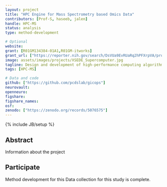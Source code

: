 ```yaml
---
layout: project
title: "HPC Engine for Mass Spectrometry based Omics Data"
contributors: [Prof-S, haseeb, jalen]
handle: HPC-MS
status: analysis
type: method-development

# Optional
website:
grant: [R01GM134384-01A1,R01GM-itworks]
grant_url: ["https://reporter.nih.gov/search/DsVUa9EvRUaRq2hPFXrpVA/project-details/9973317#details","https://reporter.nih.gov/search/DsVUa9EvRUaRq2hPFXrpVA/project-details/9973317#details"]
image: assets/images/projects/XSEDE_Supercomputer.jpg
tagline: Design and development of high-performance computing algorithms for large-scale MS omics data using hetregenous architectures
tags: [HPC-MS]

# Data and code
github: ["https://github.com/pcdslab/gicops"]
neurovault:
openneuro:
figshare:
figshare_names:
osf:
zenodo: ["https://zenodo.org/records/5076575"]
---
```

{% include JB/setup %}

## Abstract

Information about the project

## Participate

Method development for this Data collection for this study is complete.
